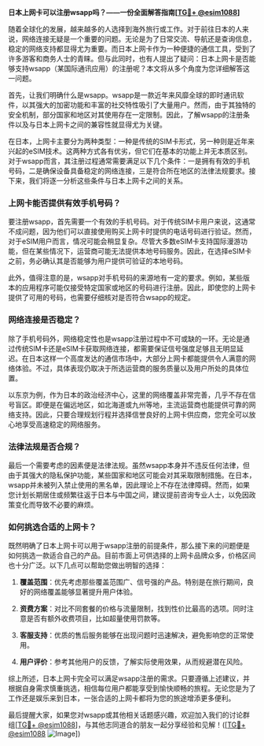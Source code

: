 **日本上网卡可以注册wsapp吗？——一份全面解答指南[[TG💪+ @esim1088](https://t.me/s/esim1088)]**

随着全球化的发展，越来越多的人选择到海外旅行或工作。对于前往日本的人来说，网络连接无疑是一个重要的问题。无论是为了日常交流、导航还是查询信息，稳定的网络支持都显得尤为重要。而日本上网卡作为一种便捷的通信工具，受到了许多游客和商务人士的青睐。但与此同时，也有人提出了疑问：日本上网卡是否能够支持wsapp（某国际通讯应用）的注册呢？本文将从多个角度为您详细解答这一问题。

首先，让我们明确什么是wsapp。wsapp是一款近年来风靡全球的即时通讯软件，以其强大的加密功能和丰富的社交特性吸引了大量用户。然而，由于其独特的安全机制，部分国家和地区对其使用存在一定限制。因此，了解wsapp的注册条件以及与日本上网卡之间的兼容性就显得尤为关键。

在日本，上网卡主要分为两种类型：一种是传统的SIM卡形式，另一种则是近年来兴起的eSIM技术。这两种方式各有优劣，但它们在基本的功能上并无本质区别。对于wsapp而言，其注册过程通常需要满足以下几个条件：一是拥有有效的手机号码，二是确保设备具备稳定的网络连接，三是符合所在地区的法律法规要求。接下来，我们将逐一分析这些条件与日本上网卡之间的关系。

### 上网卡能否提供有效手机号码？

要注册wsapp，首先需要一个有效的手机号码。对于传统SIM卡用户来说，这通常不成问题，因为他们可以直接使用购买上网卡时提供的电话号码进行验证。然而，对于eSIM用户而言，情况可能会稍显复杂。尽管大多数eSIM卡支持国际漫游功能，但在某些情况下，运营商可能无法提供本地号码服务。因此，在选择eSIM卡之前，务必确认其是否能够为用户提供可验证的本地号码。

此外，值得注意的是，wsapp对手机号码的来源地有一定的要求。例如，某些版本的应用程序可能仅接受特定国家或地区的号码进行注册。因此，即使您的上网卡提供了可用的号码，也需要仔细核对是否符合wsapp的规定。

### 网络连接是否稳定？

除了手机号码外，网络稳定性也是wsapp注册过程中不可或缺的一环。无论是通过传统SIM卡还是eSIM卡获取网络连接，都需要保证信号强度足够且无明显延迟。在日本这样一个高度发达的通信市场中，大部分上网卡都能提供令人满意的网络体验。不过，具体表现仍取决于所选运营商的服务质量以及用户所处的具体位置。

以东京为例，作为日本的政治经济中心，这里的网络覆盖非常完善，几乎不存在信号盲区。即便是在偏远地区，如北海道或九州等地，主流运营商也能提供可靠的网络支持。因此，只要合理规划行程并选择信誉良好的上网卡供应商，您完全可以放心地享受高速稳定的网络服务。

### 法律法规是否合规？

最后一个需要考虑的因素便是法律法规。虽然wsapp本身并不违反任何法律，但由于其强大的隐私保护功能，某些国家和地区可能会对其采取限制措施。在日本，wsapp并未被列入禁止使用的黑名单，因此理论上不存在法律障碍。然而，如果您计划长期居住或频繁往返于日本与中国之间，建议提前咨询专业人士，以免因政策变化而导致不必要的麻烦。

### 如何挑选合适的上网卡？

既然明确了日本上网卡可以用于wsapp注册的前提条件，那么接下来的问题便是如何挑选一款适合自己的产品。目前市面上可供选择的上网卡品牌众多，价格区间也十分广泛。以下几点可以帮助您做出明智的选择：

1. **覆盖范围**：优先考虑那些覆盖范围广、信号强的产品。特别是在旅行期间，良好的网络覆盖能够显著提升用户体验。
   
2. **资费方案**：对比不同套餐的价格与流量限制，找到性价比最高的选项。同时注意是否有额外收费项目，比如超量使用罚款等。

3. **客服支持**：优质的售后服务能够在出现问题时迅速解决，避免影响您的正常使用。

4. **用户评价**：参考其他用户的反馈，了解实际使用效果，从而规避潜在风险。

综上所述，日本上网卡完全可以满足wsapp注册的需求。只要遵循上述建议，并根据自身需求慎重挑选，相信每位用户都能享受到愉快顺畅的旅程。无论您是为了工作还是娱乐来到日本，一张合适的上网卡都将为您的旅途增添更多便利。

最后提醒大家，如果您对wsapp或其他相关话题感兴趣，欢迎加入我们的讨论群组[[TG💪+ @esim1088](https://t.me/s/esim1088)]，与其他志同道合的朋友一起分享经验和见解！([[TG💪+ @esim1088](https://t.me/s/esim1088) ![Image](https://i.postimg.cc/4NQfJmqS/Snipaste-2025-05-13-00-14-12.png)])